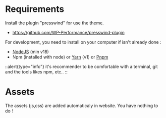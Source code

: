 # Requirements

Install the plugin "presswind" for use the theme.

- <https://github.com/WP-Performance/presswind-plugin>

For development, you need to install on your computer if isn't already done :

- [NodeJS](https://nodejs.org) (min v18)
- Npm (installed with node) or [Yarn](https://classic.yarnpkg.com) (v1) or [Pnpm](https://pnpm.io)

::alert{type="info"}
it's recommender to be comfortable with a terminal, git and the tools likes npm, etc..
::

# Assets

The assets (js,css) are added automaticaly in website.
You have nothing to do !
